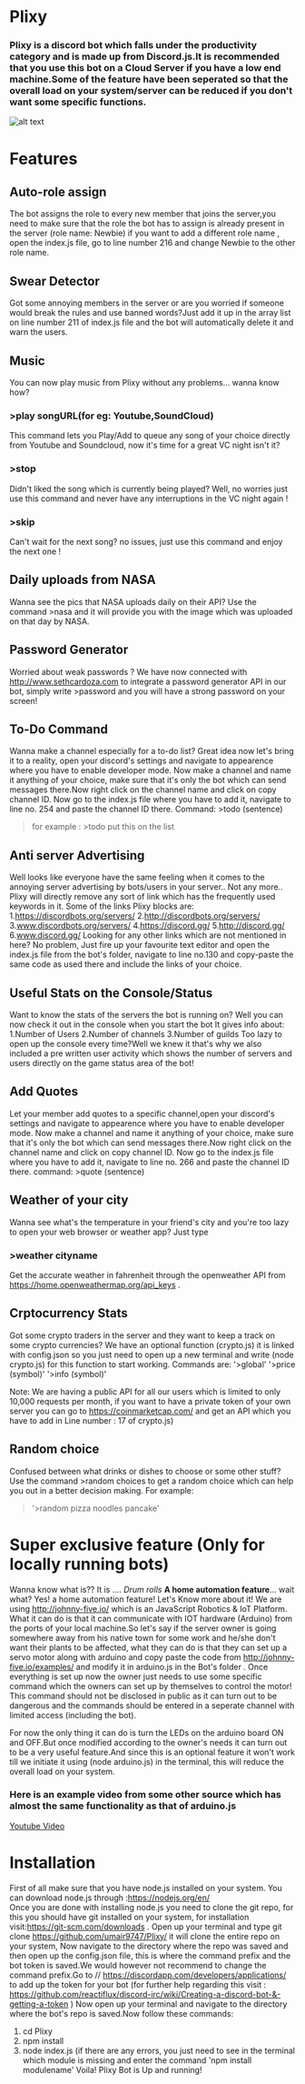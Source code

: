 # Plixy
### Plixy is a discord bot which falls under the productivity category and is made up from Discord.js.It is recommended that you use this bot on a Cloud Server if you have a low end machine.Some of the feature have been seperated so that the overall load on your system/server can be reduced if you don't want some specific functions.
![alt text](https://simg.nicepng.com/png/small/645-6452762_discord-icon-for-free-download-on-ya-webdesign.png)
# Features

## Auto-role assign
The bot assigns the role to every new member that joins the server,you need to make sure that the role the bot has to assign is already present in the server (role name: Newbie) if you want to add a different role name , open the index.js file, go to line number 216 and change Newbie to the other role name.
## Swear Detector
Got some annoying members in the server or are you worried if someone would break the rules and use banned words?Just add it up in the array list on line number 211 of index.js file and the bot will automatically delete it and warn the users.
## Music
You can now play music from Plixy without any problems... wanna know how?
### >play songURL(for eg: Youtube,SoundCloud)
This command lets you Play/Add to queue any song of your choice directly from Youtube and Soundcloud, now it's time for a great VC night isn't it?
### >stop 
Didn't liked the song which is currently being played? Well, no worries just use this command and never have any interruptions in the VC night again !
### >skip
Can't wait for the next song?  no issues, just use this command and enjoy the next one !

## Daily uploads from NASA
Wanna see the pics that NASA uploads daily on their API? Use the command >nasa and it will provide you with the image which was uploaded on that day by NASA.

## Password Generator
Worried about weak passwords ? We have now connected with http://www.sethcardoza.com to integrate a password generator API in our bot,
simply write >password and you will have a strong password on your screen!

## To-Do Command
Wanna make a channel especially for a to-do list? Great idea now let's bring it to a reality, open your discord's settings and navigate to appearence where you have to enable developer mode. Now make a channel and name it anything of your choice, make sure that it's only the bot which can send messages there.Now right click on the channel name and click on copy channel ID. Now go to the index.js file where you have to add it, navigate to line no. 254 and paste the channel ID there.
Command: >todo (sentence)
> for example : >todo put this on the list

## Anti server Advertising
Well looks like everyone have the same feeling when it comes to the annoying server advertising by bots/users in your server.. Not any more.. Plixy will directly remove any sort of link which has the frequently used keywords in it.
Some of the links Plixy blocks are: 
1.https://discordbots.org/servers/
2.http://discordbots.org/servers/
3.www.discordbots.org/servers/
4.https://discord.gg/
5.http://discord.gg/
6.www.discord.gg/
Looking for any other links which are not mentioned in here? No problem, Just fire up your favourite text editor and open the index.js file from the bot's folder, navigate to line no.130 and copy-paste the same code as used there and include the links of your choice.

## Useful Stats on the Console/Status
Want to know the stats of the servers the bot is running on? Well you can now check it out in the console when you start the bot
It gives info about: 
1.Number of Users
2.Number of channels
3.Number of guilds
Too lazy to open up the console every time?Well we knew it that's why we also included a pre written user activity which shows the number of servers and users directly on the game status area of the bot!

## Add Quotes
Let your member add quotes to a specific channel,open your discord's settings and navigate to appearence where you have to enable developer mode. Now make a channel and name it anything of your choice, make sure that it's only the bot which can send messages there.Now right click on the channel name and click on copy channel ID. Now go to the index.js file where you have to add it, navigate to line no. 266 and paste the channel ID there.
command: >quote (sentence)
## Weather of your city
Wanna see what's the temperature in your friend's city and you're too lazy to open your web browser or weather app?
Just type 
### >weather cityname
Get the accurate weather in fahrenheit through the openweather API from https://home.openweathermap.org/api_keys .

## Crptocurrency Stats
Got some crypto traders in the server and they want to keep a track on some crypto currencies? We have an optional function (crypto.js) 
it is linked with config.json so you just need to open up a new terminal and write (node crypto.js) for this function to start working.
Commands are:
'>global' 
'>price (symbol)'
'>info (symbol)'

Note: We are having a public API for all our users which is limited to only 10,000 requests per month, if you want to have a private token of your own server you can go to https://coinmarketcap.com/ and get an API which you have to add in Line number : 17 of crypto.js)

## Random choice
Confused between what drinks or dishes to choose or some other stuff? Use the command >random choices to get a random choice which can help you out in a better decision making.
For example:
>'>random pizza noodles pancake'


# Super exclusive feature (Only for locally running bots)
Wanna know what is?? 
It is .... *Drum rolls* **A home automation feature**... wait what? Yes! a home automation feature!
Let's Know more about it!
We are using http://johnny-five.io/ which is an  JavaScript Robotics & IoT Platform. What it can do is that it can communicate with IOT hardware (Arduino) from the ports of your local machine.So let's say if the server owner is going somewhere away from his native town for some work and he/she don't want their plants to be affected, what they can do is that they can set up a servo motor along with arduino and copy paste the code from http://johnny-five.io/examples/ and modify it in arduino.js in the Bot's folder . Once everything is set up now the owner just needs to use some specific command which the owners can set up by themselves to control the motor! This command should not be disclosed in public as it can turn out to be dangerous and the commands should be entered in a seperate channel with limited access (including the bot).

For now the only thing it can do is turn the LEDs on the arduino board ON and OFF.But once modified according to the owner's needs it can turn out to be a very useful feature.And since this is an optional feature it won't work till we initiate it using (node arduino.js) in the terminal, this will reduce the overall load on your system.

### Here is an example video from some other source which has almost the same functionality as that of arduino.js
[Youtube Video](https://youtu.be/b8dSoVmVxyw)
# Installation
First of all make sure that you have node.js  installed on your system.
You can download node.js through :https://nodejs.org/en/		
Once you are done with installing node.js you need to clone the git repo,
for this you should have git installed on your system, for installation visit:https://git-scm.com/downloads . 
Open up  your terminal and type git clone https://github.com/umair9747/Plixy/
it will clone the entire repo on your system, 
Now navigate to the directory where the repo was saved and then open up the config.json file, this is where the command prefix and the bot token is saved.We would however not recommend to change the command prefix.Go to // https://discordapp.com/developers/applications/ to add up the token for your bot (for further help regarding this visit : https://github.com/reactiflux/discord-irc/wiki/Creating-a-discord-bot-&-getting-a-token )
Now open up your terminal and navigate to the directory where the bot's repo is saved.Now follow these commands: 
1. cd Plixy
2. npm install
3. node index.js (if there are any errors, you just need to see in the terminal which module is missing and enter the command 'npm install modulename' 
Voila! Plixy Bot is Up and running!
